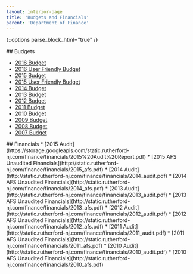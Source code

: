 ```yaml
---
layout: interior-page
title: 'Budgets and Financials'
parent: 'Department of Finance'
---
```


{::options parse_block_html="true" /}

<div style="float: left; margin-right: 10em;">
## Budgets

* [2016 Budget](http://static.rutherford-nj.com/finance/budgets/2016%20Adopted%20Budget.pdf)
* [2016 User Friendly Budget](http://static.rutherford-nj.com/finance/budgets/2016%20User%20Friendly%20Budget.pdf)
* [2015 Budget](http://static.rutherford-nj.com/finance/budgets/2015_budget.pdf)
* [2015 User Friendly Budget](http://static.rutherford-nj.com/finance/budgets/2015_user_friendly_budget.pdf)
* [2014 Budget](http://static.rutherford-nj.com/finance/budgets/2014_budget.pdf)
* [2013 Budget](http://static.rutherford-nj.com/finance/budgets/2013_budget.pdf)
* [2012 Budget](http://static.rutherford-nj.com/finance/budgets/2012_budget.pdf)
* [2011 Budget](http://static.rutherford-nj.com/finance/budgets/2011_budget.pdf)
* [2010 Budget](http://static.rutherford-nj.com/finance/budgets/2010_budget.pdf)
* [2009 Budget](http://static.rutherford-nj.com/finance/budgets/2009_budget.pdf)
* [2008 Budget](http://static.rutherford-nj.com/finance/budgets/2008_budget.pdf)
* [2007 Budget](http://static.rutherford-nj.com/finance/budgets/2007_budget.pdf)
</div>

<div style="float: left;">
## Financials
* [2015 Audit](https://storage.googleapis.com/static.rutherford-nj.com/finance/financials/2015%20Audit%20Report.pdf)
* [2015 AFS Unaudited Financials](http://static.rutherford-nj.com/finance/financials/2015_afs.pdf)
* [2014 Audit](http://static.rutherford-nj.com/finance/financials/2014_audit.pdf)
* [2014 AFS Unaudited Financials](http://static.rutherford-nj.com/finance/financials/2014_afs.pdf)
* [2013 Audit](http://static.rutherford-nj.com/finance/financials/2013_audit.pdf)
* [2013 AFS Unaudited Financials](http://static.rutherford-nj.com/finance/financials/2013_afs.pdf)
* [2012 Audit](http://static.rutherford-nj.com/finance/financials/2012_audit.pdf)
* [2012 AFS Unaudited Financials](http://static.rutherford-nj.com/finance/financials/2012_afs.pdf)
* [2011 Audit](http://static.rutherford-nj.com/finance/financials/2011_audit.pdf)
* [2011 AFS Unaudited Financials](http://static.rutherford-nj.com/finance/financials/2011_afs.pdf)
* [2010 Audit](http://static.rutherford-nj.com/finance/financials/2010_audit.pdf)
* [2010 AFS Unaudited Financials](http://static.rutherford-nj.com/finance/financials/2010_afs.pdf)
</div>
